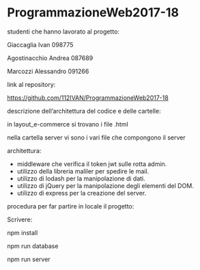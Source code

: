 # ProgrammazioneWeb2017-18

studenti che hanno lavorato al progetto:

Giaccaglia Ivan                       		            098775

Agostinacchio Andrea            		                  087689

Marcozzi Alessandro                 	                091266

link al repository:

https://github.com/112IVAN/ProgrammazioneWeb2017-18

descrizione dell’architettura del codice e delle cartelle:

in layout_e-commerce si trovano i file .html

nella cartella server vi sono i vari file che compongono il server

architettura:

- middleware che verifica il token jwt sulle rotta admin.
- utilizzo della libreria maliler per spedire le mail.
- utilizzo di lodash per la manipolazione di dati.
- utilizzo di jQuery per la manipolazione degli elementi del DOM.
- utilizzo di express per la creazione del server.

procedura per far partire in locale il progetto:

Scrivere:    

npm install

npm run database

npm run server
